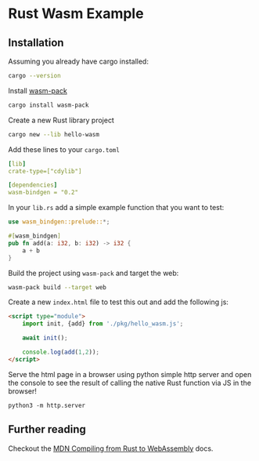 # Rust Wasm Example

## Installation

Assuming you already have cargo installed:

```bash
cargo --version
```

Install [wasm-pack](https://rustwasm.github.io/wasm-pack/)

```bash
cargo install wasm-pack
```

Create a new Rust library project

```bash
cargo new --lib hello-wasm
```

Add these lines to your `cargo.toml`

```yaml
[lib]
crate-type=["cdylib"]

[dependencies]
wasm-bindgen = "0.2"
```

In your `lib.rs` add a simple example function that you want to test:

```rust
use wasm_bindgen::prelude::*;

#[wasm_bindgen]
pub fn add(a: i32, b: i32) -> i32 {
    a + b
}
```

Build the project using `wasm-pack` and target the web:

```bash
wasm-pack build --target web
```

Create a new `index.html` file to test this out and add the following js:

```html
<script type="module">
    import init, {add} from './pkg/hello_wasm.js';

    await init();

    console.log(add(1,2));
</script>
```

Serve the html page in a browser using python simple http server and open the console to see the result of calling the native Rust function via JS in the browser!

```
python3 -m http.server
```

## Further reading

Checkout the [MDN Compiling from Rust to WebAssembly](https://developer.mozilla.org/en-US/docs/WebAssembly/Rust_to_Wasm) docs.